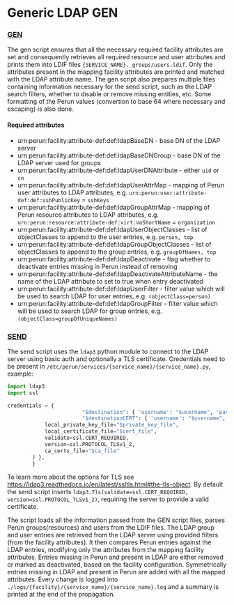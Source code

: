 # Generic LDAP GEN

### [GEN](../concepts/gen.md)

The gen script ensures that all the necessary required facility attributes are set and consequently retrieves all 
required resource and user attributes and prints them into LDIF files `{SERVICE_NAME}._groups/users.ldif`.
Only the attributes present in the mapping facility attributes are printed and matched with the LDAP attribute name.
The gen script also prepares multiple files containing information necessary for the send script, such as the LDAP search
filters, whether to disable or remove missing entities, etc.
Some formatting of the Perun values (convertion to base 64 where necessary and escaping) is also done.

#### Required attributes
* urn:perun:facility:attribute-def:def:ldapBaseDN - base DN of the LDAP server
* urn:perun:facility:attribute-def:def:ldapBaseDNGroup - base DN of the LDAP server used for groups
* urn:perun:facility:attribute-def:def:ldapUserDNAttribute - either `uid` or `cn`
* urn:perun:facility:attribute-def:def:ldapUserAttrMap - mapping of Perun user attributes to LDAP attributes, e.g. `urn:perun:user:attribute-def:def:sshPublicKey` = `sshKeys`
* urn:perun:facility:attribute-def:def:ldapGroupAttrMap - mapping of Perun resource attributes to LDAP attributes, e.g. `urn:perun:resource:attribute-def:virt:voShortName` = `organization`
* urn:perun:facility:attribute-def:def:ldapUserObjectClasses - list of objectClasses to append to the user entries, e.g. `person, top`
* urn:perun:facility:attribute-def:def:ldapGroupObjectClasses - list of objectClasses to append to the group entries, e.g. `groupOfNames, top`
* urn:perun:facility:attribute-def:def:ldapDeactivate - flag whether to deactivate entries missing in Perun instead of removing
* urn:perun:facility:attribute-def:def:ldapDeactivateAttributeName - the name of the LDAP attribute to set to true when entry deactivated
* urn:perun:facility:attribute-def:def:ldapUserFilter - filter value which will be used to search LDAP for user entries, e.g. `(objectClass=person)`
* urn:perun:facility:attribute-def:def:ldapGroupFilter - filter value which will be used to search LDAP for group entries, e.g. `(objectClass=groupOfUniqueNames)`

### [SEND](../concepts/send.md)

The send script uses the `ldap3` python module to connect to the LDAP server using basic auth and optionally a TLS certificate.
Credentials need to be present in `/etc/perun/services/{service_name}/{service_name}.py`, example:
```python
import ldap3
import ssl

credentials = {
                        "$destination": { 'username': "$username", 'password': "$password" },
                        "$destinationCERT": { 'username': "$username", 'password': "$password", "tls": ldap3.Tls(
            local_private_key_file="$private_key_file",
            local_certificate_file="$cert_file",
            validate=ssl.CERT_REQUIRED,
            version=ssl.PROTOCOL_TLSv1_2,
            ca_certs_file="$ca_file"
        ) },
        }
```

To learn more about the options for TLS see https://ldap3.readthedocs.io/en/latest/ssltls.html#the-tls-object.
By default the send script inserts `ldap3.Tls(validate=ssl.CERT_REQUIRED, version=ssl.PROTOCOL_TLSv1_2)`, requiring the server to provide a valid certificate.

The script loads all the information passed from the GEN script files, parses Perun groups(resources) and users from the LDIF files.
The LDAP group and user entries are retrieved from the LDAP server using provided filters (from the facility attributes).
It then compares Perun entries against the LDAP entries, modifying only the attributes from the mapping facility attributes.
Entries missing in Perun and present in LDAP are either removed or marked as deactivated, based on the facility configuration.
Symmetrically entries missing in LDAP and present in Perun are added with all the mapped attributes.
Every change is logged into `./logs/{facility}/{service_name}/{service_name}.log` and a summary is printed at the end of the propagation.



